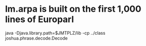 # lm.arpa is built on the first 1,000 lines of Europarl

java -Djava.library.path=$JMTPLZ/lib -cp ../class joshua.phrase.decode.Decode
